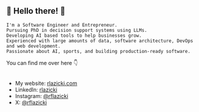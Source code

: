 <!--
**Raff-dev/Raff-dev** is a ✨ _special_ ✨ repository because its `README.md` (this file) appears on your GitHub profile.


-->
<h2 >
👋 Hello there! 👋
</h2>

<div >
    
    I'm a Software Engineer and Entrepreneur.
    Pursuing PhD in decision support systems using LLMs.
    Developing AI based tools to help businesses grow.
    Experienced with large amounts of data, software architecture, DevOps and web development.
    Passionate about AI, sports, and building production-ready software.
</div>
<div >
  You can find me over here 👇</br></br>
</div>
<div>
  <ul>
    <li>My website: <a href="https://www.rlazicki.com/">rlazicki.com</a></li>
    <li>LinkedIn: <a href="https://www.linkedin.com/in/rlazicki/">rlazicki</a></li>
    <li>Instagram: <a href="https://www.instagram.com/rflazicki">@rflazicki</a></li>
    <li>X: <a href="https://x.com/rflazicki">@rflazicki</a></li>
  </ul>
</div>
</br>
</br>

<!--
**Raff-dev/Raff-dev/** is a ✨ _special_ ✨ repository because its `README.md` (this file) appears on your GitHub profile.
-->

